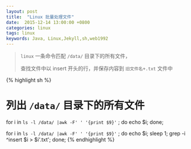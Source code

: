 ```yaml
---
layout: post
title:  "Linux 批量处理文件"
date:  2015-12-14 13:00:00 +0800
categories: linux
tags: linux
keywords: Java, Linux,Jekyll,sh,web1992
---
```


> `linux` 一条命令匹配 `/data/` 目录下的所有文件，
>
> 查找文件中以 insert 开头的行，并保存内容到 `旧文件名+.txt` 文件中

<!--more-->

{% highlight sh %}
# 列出 `/data/` 目录下的所有文件
for i in `ls -l /data/ |awk -F' ' '{print $9}'` ; do echo $i; done; 

for i in `ls -l /data/ |awk -F' ' '{print $9}'` ; do echo $i; sleep 1; grep -i ^insert $i  > $i'.txt';  done; 
{% endhighlight %}


